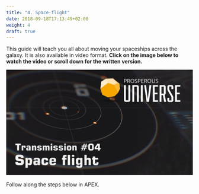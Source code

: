 ```yaml
---
title: "4. Space-flight"
date: 2018-09-18T17:13:49+02:00
weight: 4
draft: true
---
```


This guide will teach you all about moving your spaceships across the galaxy. It is also available in video format. __Click on the image below to watch the video or scroll down for the written version.__

[![Space-flight video](thumbnail-tutorial-4.jpg)](https://youtu.be/FQ_3vb6uN-I)

Follow along the steps below in APEX.

## 

